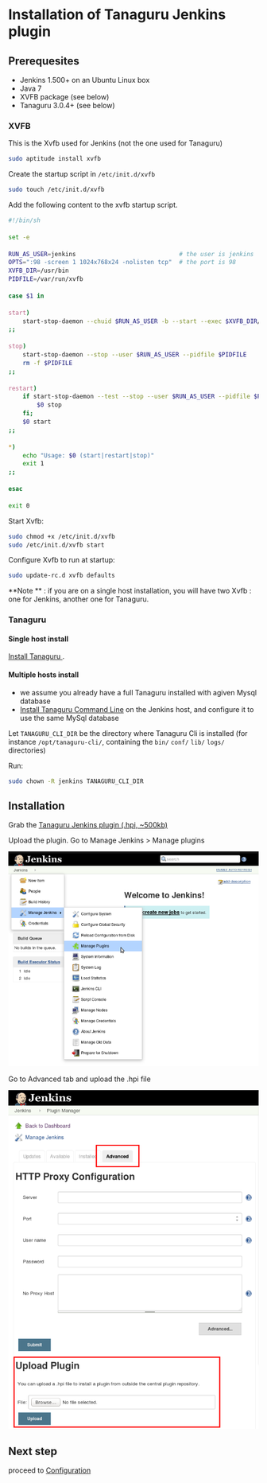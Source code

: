 # Installation of Tanaguru Jenkins plugin

## Prerequesites

* Jenkins 1.500+ on an Ubuntu Linux box
* Java 7
* XVFB package (see below)
* Tanaguru 3.0.4+ (see below)

### XVFB

This is the Xvfb used for Jenkins (not the one used for Tanaguru)

```bash
sudo aptitude install xvfb
```

Create the startup script in `/etc/init.d/xvfb`

```bash
sudo touch /etc/init.d/xvfb
```

Add the following content to the xvfb startup script.

```bash
#!/bin/sh

set -e

RUN_AS_USER=jenkins                             # the user is jenkins
OPTS=":98 -screen 1 1024x768x24 -nolisten tcp"  # the port is 98 
XVFB_DIR=/usr/bin
PIDFILE=/var/run/xvfb

case $1 in

start)
    start-stop-daemon --chuid $RUN_AS_USER -b --start --exec $XVFB_DIR/Xvfb --make-pidfile --pidfile $PIDFILE -- $OPTS &
;;

stop)
    start-stop-daemon --stop --user $RUN_AS_USER --pidfile $PIDFILE
    rm -f $PIDFILE
;;

restart)
    if start-stop-daemon --test --stop --user $RUN_AS_USER --pidfile $PIDFILE >/dev/null; then
        $0 stop
    fi;
    $0 start
;;

*)
    echo "Usage: $0 (start|restart|stop)"
    exit 1
;;

esac

exit 0
```

Start Xvfb:

```bash
sudo chmod +x /etc/init.d/xvfb
sudo /etc/init.d/xvfb start
```

Configure Xvfb to run at startup:

```bash
sudo update-rc.d xvfb defaults
```

**Note ** : if you are on a single host installation, you will have two Xvfb : one for Jenkins, another one for Tanaguru.

### Tanaguru

#### Single host install

[Install Tanaguru ](http://tanaguru.readthedocs.org/).

#### Multiple hosts install

* we assume you already have a full Tanaguru installed with agiven Mysql database
* [Install Tanaguru Command Line](http://tanaguru.readthedocs.org/en/develop/prerequisites-cli-doc/) on the 
Jenkins host, and configure it to use the same MySql database

Let `TANAGURU_CLI_DIR` be the directory where Tanaguru Cli is installed (for 
instance `/opt/tanaguru-cli/`, containing the `bin/` `conf/` `lib/` `logs/` directories)

Run:

```bash
sudo chown -R jenkins TANAGURU_CLI_DIR
```

## Installation

Grab the [Tanaguru Jenkins plugin (.hpi, ~500kb)](http://download.tanaguru.org/Tanaguru-jenkins-plugin/tanaguru-jenkins-plugin-latest.hpi)

Upload the plugin. Go to Manage Jenkins > Manage plugins

![](Images/screenshot_20150216_TANAGURU_jenkins_manage_plugins.png)

Go to Advanced tab and upload the .hpi file

![](Images/screenshot_20150216_TANAGURU_jenkins_manage_plugins_advanced_tab_highlight.png)

## Next step

proceed to [Configuration](configuration.md)
